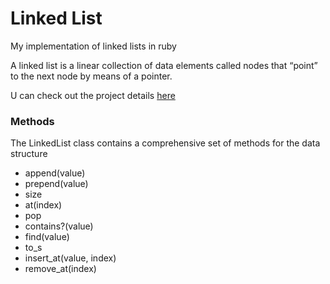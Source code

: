 # Linked List
My implementation of linked lists in ruby

A linked list is a linear collection of data elements called nodes that “point” to the next node by means of a pointer.

U can check out the project details [here](https://www.theodinproject.com/lessons/ruby-linked-lists)

### Methods
The LinkedList class contains a comprehensive set of methods for the data structure

- append(value)
- prepend(value)
- size
- at(index)
- pop
- contains?(value)
- find(value)
- to_s
- insert_at(value, index)
- remove_at(index)
